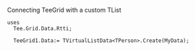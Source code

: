 Connecting TeeGrid with a custom TList

```delphi
uses
  Tee.Grid.Data.Rtti;
  
  TeeGrid1.Data:= TVirtualListData<TPerson>.Create(MyData);
```

